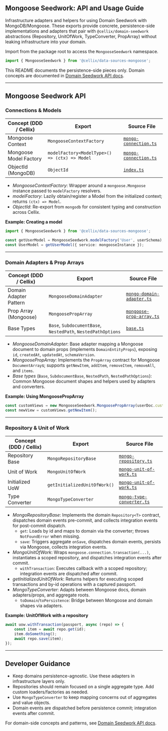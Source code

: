 ## Mongoose Seedwork: API and Usage Guide

Infrastructure adapters and helpers for using Domain Seedwork with MongoDB/Mongoose. These exports provide concrete, persistence-side implementations and adapters that pair with `@cellix/domain-seedwork` abstractions (Repository, UnitOfWork, TypeConverter, PropArray) without leaking infrastructure into your domain.

Import from the package root to access the `MongooseSeedwork` namespace.

```ts
import { MongooseSeedwork } from '@cellix/data-sources-mongoose';
```

This README documents the persistence-side pieces only. Domain concepts are documented in [Domain Seedwork API docs](../../../cellix-domain-seedwork/src/domain-seedwork/README.md).

---

## Mongoose Seedwork API

### Connections & Models

| Concept (DDD / Cellix) | Export                                         | Source File                          |
|------------------------|------------------------------------------------|--------------------------------------|
| Mongoose Context       | `MongooseContextFactory`                       | [`mongo-connection.ts`](./mongo-connection.ts) |
| Mongoose Model Factory | `modelFactory<ModelType>() => (ctx) => Model`  | [`mongo-connection.ts`](./mongo-connection.ts) |
| ObjectId (MongoDB)     | `ObjectId`                                     | [`index.ts`](./index.ts)             |

- *MongooseContextFactory*: Wrapper around a `mongoose.Mongoose` instance passed to `modelFactory` resolvers.
- *modelFactory*: Lazily obtain/register a Model from the initialized context; returns `(ctx) => Model`.
- *ObjectId*: Re-export from `mongodb` for consistent typing and construction across Cellix.

**Example: Creating a model**

```ts
import { MongooseSeedwork } from '@cellix/data-sources-mongoose';

const getUserModel = MongooseSeedwork.modelFactory('User', userSchema);
const UserModel = getUserModel({ service: mongooseInstance });
```

---

### Domain Adapters & Prop Arrays

| Concept (DDD / Cellix) | Export                    | Source File                                  |
|------------------------|--------------------------|----------------------------------------------|
| Domain Adapter Pattern | `MongooseDomainAdapter`  | [`mongo-domain-adapter.ts`](./mongo-domain-adapter.ts) |
| Prop Array (Mongoose)  | `MongoosePropArray`      | [`mongoose-prop-array.ts`](./mongoose-prop-array.ts)   |
| Base Types             | `Base`, `SubdocumentBase`, `NestedPath`, `NestedPathOptions` | [`base.ts`](./base.ts) |

- *MongooseDomainAdapter*: Base adapter mapping a Mongoose document to domain props (implements `DomainEntityProps`), exposing `id`, `createdAt`, `updatedAt`, `schemaVersion`.
- *MongoosePropArray*: Implements the `PropArray` contract for Mongoose `DocumentArray`s; supports `getNewItem`, `addItem`, `removeItem`, `removeAll`, and `items`.
- *Base types* (`Base`, `SubdocumentBase`, `NestedPath`, `NestedPathOptions`): Common Mongoose document shapes and helpers used by adapters and converters.

**Example: Using MongoosePropArray**

```ts
const customViews = new MongooseSeedwork.MongoosePropArray(userDoc.customViews, UserCustomViewAdapter);
const newView = customViews.getNewItem();
```

---

### Repository & Unit of Work

| Concept (DDD / Cellix) | Export                       | Source File                          |
|------------------------|------------------------------|--------------------------------------|
| Repository Base        | `MongoRepositoryBase`        | [`mongo-repository.ts`](./mongo-repository.ts) |
| Unit of Work           | `MongoUnitOfWork`            | [`mongo-unit-of-work.ts`](./mongo-unit-of-work.ts) |
| Initialized UoW        | `getInitializedUnitOfWork()` | [`mongo-unit-of-work.ts`](./mongo-unit-of-work.ts) |
| Type Converter         | `MongoTypeConverter`         | [`mongo-type-converter.ts`](./mongo-type-converter.ts) |

- *MongoRepositoryBase*: Implements the domain `Repository<T>` contract, dispatches domain events pre-commit, and collects integration events for post-commit dispatch.
	- `get`: Loads by id and maps to domain via the converter; throws `NotFoundError` when missing.
	- `save`: Triggers aggregate `onSave`, dispatches domain events, persists via Mongoose, collects integration events.
- *MongoUnitOfWork*: Wraps `mongoose.connection.transaction(...)`, instantiates a scoped repository, and dispatches integration events after commit.
	- `withTransaction`: Executes callback with a scoped repository; integration events are dispatched after commit.
- *getInitializedUnitOfWork*: Returns helpers for executing scoped transactions and by-id operations with a captured passport.
- *MongoTypeConverter*: Adapts between Mongoose docs, domain adapters/props, and aggregate roots.
	- `toDomain`/`toPersistence`: Bridge between Mongoose and domain shapes via adapters.

**Example: UnitOfWork with a repository**

```ts
await uow.withTransaction(passport, async (repo) => {
	const item = await repo.get(id);
	item.doSomething();
	await repo.save(item);
});
```

---

## Developer Guidance

- Keep domains persistence-agnostic. Use these adapters in infrastructure layers only.
- Repositories should remain focused on a single aggregate type. Add custom loaders/factories as needed.
- Use `MongoTypeConverter` to keep mapping concerns out of aggregates and value objects.
- Domain events are dispatched before persistence commit; integration events after commit.

For domain-side concepts and patterns, see [Domain Seedwork API docs](../../../cellix-domain-seedwork/src/domain-seedwork/README.md).